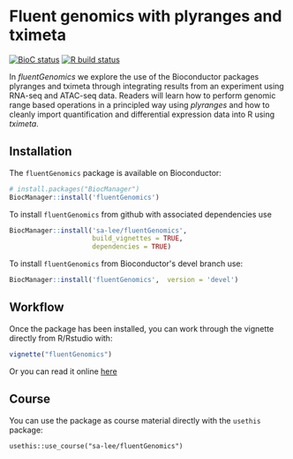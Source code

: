 # Fluent genomics with plyranges and tximeta 

<!-- badges: start -->
[![BioC status](http://www.bioconductor.org/shields/build/release/bioc/fluentGenomics.svg)](https://bioconductor.org/checkResults/release/bioc-LATEST/fluentGenomics)
[![R build status](https://github.com/sa-lee/fluentGenomics/workflows/R-CMD-check-bioc/badge.svg)](https://github.com/sa-lee/fluentGenomics/actions)
<!-- badges: end -->

In *fluentGenomics* we explore the use of the Bioconductor packages plyranges and tximeta through integrating results from an experiment using RNA-seq and ATAC-seq data. Readers will learn how to perform genomic range based operations in a principled way using *plyranges* and how to cleanly import quantification and differential expression data into R using *tximeta*. 

## Installation

The `fluentGenomics` package is available on Bioconductor:

```r
# install.packages("BiocManager")
BiocManager::install('fluentGenomics')
```

To install `fluentGenomics` from github with associated dependencies use

``` r
BiocManager::install('sa-lee/fluentGenomics', 
                     build_vignettes = TRUE,
                     dependencies = TRUE)
```

To install `fluentGenomics` from Bioconductor's devel branch use:
``` r
BiocManager::install('fluentGenomics',  version = 'devel')
```

## Workflow

Once the package has been installed, you can work through
the vignette directly from R/Rstudio with:

``` r
vignette("fluentGenomics")
```

Or you can read it online 
[here](https://bioconductor.org/packages/devel/workflows/vignettes/fluentGenomics/inst/doc/fluentGenomics.html)

## Course

You can use the package as course material directly with the `usethis`
package:

```{r}
usethis::use_course("sa-lee/fluentGenomics")
```
